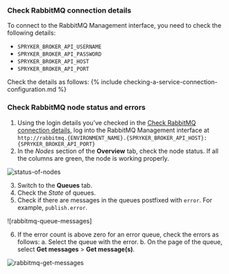 

### Check RabbitMQ connection details

To connect to the RabbitMQ Management interface, you need to check the following details:
- `SPRYKER_BROKER_API_USERNAME`
- `SPRYKER_BROKER_API_PASSWORD`
- `SPRYKER_BROKER_API_HOST`
- `SPRYKER_BROKER_API_PORT`

Check the details as follows:
{% include checking-a-service-connection-configuration.md %}



### Check RabbitMQ node status and errors

1. Using the login details you’ve checked in the [Check RabbitMQ connection details](#check-rabbitmq-conneciton-details), log into the RabbitMQ Management interface at `http://rabbitmq.{ENVIRONMENT_NAME}.{SPRYKER_BROKER_API_HOST}:{SPRYKER_BROKER_API_PORT}`
2. In the *Nodes* section of the **Overview** tab, check the node status. If all the columns are green, the node is working properly.

![status-of-nodes](https://spryker.s3.eu-central-1.amazonaws.com/cloud-docs/_includes/checking-rabbitmq-status.md/status-of-nodes.png)

3. Switch to the **Queues** tab.
4. Check the *State* of queues.
5. Check if there are messages in the queues postfixed with `error`. For example, `publish.error`.

![rabbitmq-queue-messages]

6. If the error count is above zero for an error queue, check the errors as follows:
    a. Select the queue with the error.
    b. On the page of the queue, select **Get messages** > **Get message(s)**.

![rabbitmq-get-messages](https://spryker.s3.eu-central-1.amazonaws.com/cloud-docs/_includes/checking-rabbitmq-status.md/rabbitmq-queue-messages.png)
